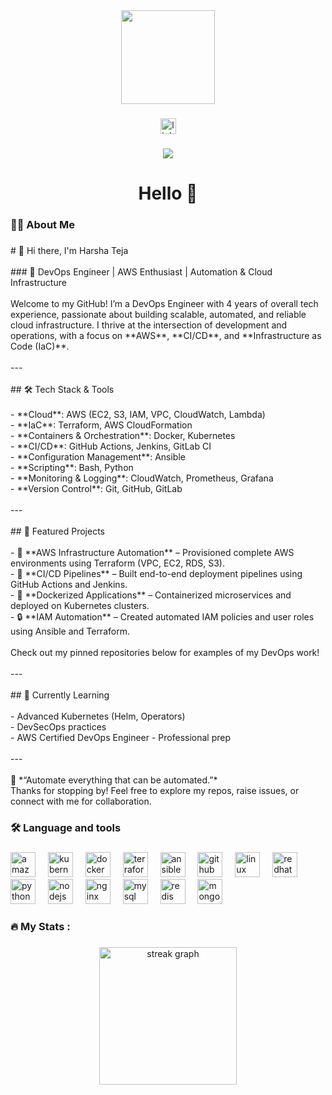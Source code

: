 <div align="center">
  <img height="150" src="https://res.cloudinary.com/www-myhipai-com/image/upload/v1689851393/devops-process_F-1_u9od3d.gif"  />
</div>

###

<div align="center">
  <a href="https://www.linkedin.com/in/harsha-teja-adduri/" target="_blank">
    <img src="https://img.shields.io/static/v1?message=LinkedIn&logo=linkedin&label=&color=0077B5&logoColor=white&labelColor=&style=for-the-badge" height="25" alt="linkedin logo"  />
  </a>
</div>

###

<div align="center">
  <img src="https://visitor-badge.laobi.icu/badge?page_id=harshatejaadduri.harshatejaadduri&"  />
</div>

###

<h1 align="center">Hello  👋</h1>

###

<h3 align="left">👩‍💻  About Me</h3>

###

<p align="left"># 👋 Hi there, I'm Harsha Teja<br><br>
### 🚀 DevOps Engineer | AWS Enthusiast | Automation & Cloud Infrastructure<br><br>Welcome to my GitHub! I’m a DevOps Engineer with 4 years of overall tech experience, passionate about building scalable, automated, and reliable cloud infrastructure. I thrive at the intersection of development and operations, with a focus on **AWS**, **CI/CD**, and **Infrastructure as Code (IaC)**.<br><br>---<br><br>## 🛠️ Tech Stack & Tools<br><br>- **Cloud**: AWS (EC2, S3, IAM, VPC, CloudWatch, Lambda)<br>- **IaC**: Terraform, AWS CloudFormation<br>- **Containers & Orchestration**: Docker, Kubernetes<br>- **CI/CD**: GitHub Actions, Jenkins, GitLab CI<br>- **Configuration Management**: Ansible<br>- **Scripting**: Bash, Python<br>- **Monitoring & Logging**: CloudWatch, Prometheus, Grafana<br>- **Version Control**: Git, GitHub, GitLab<br><br>---<br><br>## 📁 Featured Projects<br><br>- 🔧 **AWS Infrastructure Automation** – Provisioned complete AWS environments using Terraform (VPC, EC2, RDS, S3).<br>- 🚢 **CI/CD Pipelines** – Built end-to-end deployment pipelines using GitHub Actions and Jenkins.<br>- 🐳 **Dockerized Applications** – Containerized microservices and deployed on Kubernetes clusters.<br>- 🔒 **IAM Automation** – Created automated IAM policies and user roles using Ansible and Terraform.<br><br>Check out my pinned repositories below for examples of my DevOps work!<br><br>---<br><br>## 🌱 Currently Learning<br><br>- Advanced Kubernetes (Helm, Operators)<br>- DevSecOps practices<br>- AWS Certified DevOps Engineer - Professional prep<br><br>---<br><br>📌 *“Automate everything that can be automated.”*  <br>Thanks for stopping by! Feel free to explore my repos, raise issues, or connect with me for collaboration.</p>

###

<h3 align="left">🛠 Language and tools</h3>

###

<div align="left">
  <img src="https://cdn.jsdelivr.net/gh/devicons/devicon/icons/amazonwebservices/amazonwebservices-line-wordmark.svg" height="40" alt="amazonwebservices logo"  />
  <img width="12" />
  <img src="https://cdn.jsdelivr.net/gh/devicons/devicon/icons/kubernetes/kubernetes-plain.svg" height="40" alt="kubernetes logo"  />
  <img width="12" />
  <img src="https://cdn.jsdelivr.net/gh/devicons/devicon/icons/docker/docker-plain-wordmark.svg" height="40" alt="docker logo"  />
  <img width="12" />
  <img src="https://cdn.jsdelivr.net/gh/devicons/devicon/icons/terraform/terraform-original.svg" height="40" alt="terraform logo"  />
  <img width="12" />
  <img src="https://cdn.jsdelivr.net/gh/devicons/devicon/icons/ansible/ansible-original.svg" height="40" alt="ansible logo"  />
  <img width="12" />
  <img src="https://cdn.jsdelivr.net/gh/devicons/devicon/icons/github/github-original.svg" height="40" alt="github logo"  />
  <img width="12" />
  <img src="https://cdn.jsdelivr.net/gh/devicons/devicon/icons/linux/linux-original.svg" height="40" alt="linux logo"  />
  <img width="12" />
  <img src="https://cdn.jsdelivr.net/gh/devicons/devicon/icons/redhat/redhat-original.svg" height="40" alt="redhat logo"  />
  <img width="12" />
  <img src="https://cdn.jsdelivr.net/gh/devicons/devicon/icons/python/python-original.svg" height="40" alt="python logo"  />
  <img width="12" />
  <img src="https://cdn.jsdelivr.net/gh/devicons/devicon/icons/nodejs/nodejs-original.svg" height="40" alt="nodejs logo"  />
  <img width="12" />
  <img src="https://cdn.jsdelivr.net/gh/devicons/devicon/icons/nginx/nginx-original.svg" height="40" alt="nginx logo"  />
  <img width="12" />
  <img src="https://cdn.jsdelivr.net/gh/devicons/devicon/icons/mysql/mysql-original.svg" height="40" alt="mysql logo"  />
  <img width="12" />
  <img src="https://cdn.jsdelivr.net/gh/devicons/devicon/icons/redis/redis-original.svg" height="40" alt="redis logo"  />
  <img width="12" />
  <img src="https://cdn.jsdelivr.net/gh/devicons/devicon/icons/mongodb/mongodb-original.svg" height="40" alt="mongodb logo"  />
</div>

###

<h3 align="left">🔥   My Stats :</h3>

###

<div align="center">
  <img src="https://streak-stats.demolab.com?user=harshatejaadduri&locale=en&mode=daily&theme=dark&hide_border=false&border_radius=5&order=3" height="220" alt="streak graph"  />
</div>

###
